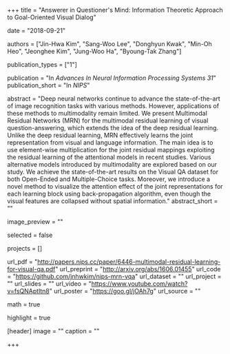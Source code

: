 +++
title = "Answerer in Questioner's Mind: Information Theoretic Approach to Goal-Oriented Visual Dialog"

date = "2018-09-21"


authors = ["Jin-Hwa Kim", "Sang-Woo Lee", "Donghyun Kwak", "Min-Oh Heo", "Jeonghee Kim", "Jung-Woo Ha", "Byoung-Tak Zhang"]


publication_types = ["1"]

publication = "In *Advances In Neural Information Processing Systems 31*"
publication_short = "In *NIPS*"

abstract = "Deep neural networks continue to advance the state-of-the-art of image recognition tasks with various methods. However, applications of these methods to multimodality remain limited. We present Multimodal Residual Networks (MRN) for the multimodal residual learning of visual question-answering, which extends the idea of the deep residual learning. Unlike the deep residual learning, MRN effectively learns the joint representation from visual and language information. The main idea is to use element-wise multiplication for the joint residual mappings exploiting the residual learning of the attentional models in recent studies. Various alternative models introduced by multimodality are explored based on our study. We achieve the state-of-the-art results on the Visual QA dataset for both Open-Ended and Multiple-Choice tasks. Moreover, we introduce a novel method to visualize the attention effect of the joint representations for each learning block using back-propagation algorithm, even though the visual features are collapsed without spatial information."
abstract_short = ""

image_preview = ""

selected = false

projects = []

url_pdf = "http://papers.nips.cc/paper/6446-multimodal-residual-learning-for-visual-qa.pdf"
url_preprint = "http://arxiv.org/abs/1606.01455"
url_code = "https://github.com/jnhwkim/nips-mrn-vqa"
url_dataset = ""
url_project = ""
url_slides = ""
url_video = "https://www.youtube.com/watch?v=fsQNAptltn8"
url_poster = "https://goo.gl/jOAh7g"
url_source = ""

math = true

highlight = true

[header]
image = ""
caption = ""

+++

